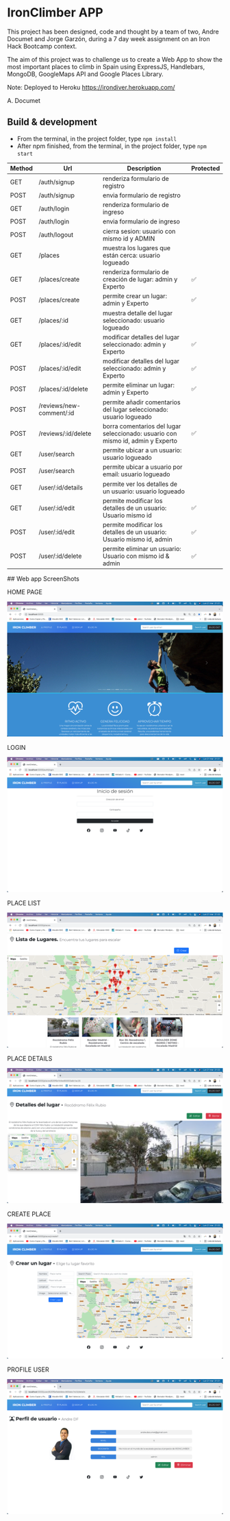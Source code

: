 # IronClimber APP 

This project has been designed, code and thought by a team of two, Andre Documet and Jorge Garzón, during a 7 day week assignment on an Iron Hack Bootcamp context.

The aim of this project was to challenge us to create a Web App to show the most important places to climb in Spain using ExpressJS, Handlebars, MongoDB, GoogleMaps API and Google Places Library. 

Note: Deployed to Heroku https://irondiver.herokuapp.com/

A. Documet

## Build & development 

- From the terminal, in the project folder, type `npm install`
- After npm finished, from the terminal, in the project folder, type `npm start`

| Method | Url | Description | Protected |
| ----------- | ----------- | ----------- | ----------- |
| GET | /auth/signup | renderiza formulario de registro |  |
| POST | /auth/signup | envia formulario de registro |  |
| GET | /auth/login | renderiza formulario de ingreso |  |
| POST | /auth/login | envia formulario de ingreso |  |
| POST | /auth/logout | cierra sesion: usuario con mismo id y ADMIN |  	|
| GET | /places | muestra los lugares que están cerca: usuario logueado  |  |      
| GET | /places/create | renderiza formulario de creación de lugar: admin y Experto | ✅  | 
| POST | /places/create | permite crear un lugar: admin y Experto | ✅   |
| GET | /places/:id | muestra detalle del lugar seleccionado: usuario logueado |   |
| GET | /places/:id/edit | modificar detalles del lugar seleccionado: admin y Experto | 	✅ |
| POST | /places/:id/edit | modificar detalles del lugar seleccionado: admin y Experto | 	✅ |
| POST | /places/:id/delete | permite eliminar un lugar: admin y Experto | 	✅  |
| POST | /reviews/new-comment/:id | permite añadir comentarios del lugar seleccionado: usuario logueado |   |
| POST | /reviews/:id/delete | borra comentarios del lugar seleccionado: usuario con mismo id, admin y Experto | ✅   |
| GET | /user/search | permite ubicar a un usuario: usuario logueado |  |
| POST | /user/search | permite ubicar a usuario por email: usuario logueado |  |
| GET | /user/:id/details | permite ver los detalles de un usuario: usuario logueado |  |
| GET | /user/:id/edit | permite modificar los detalles de un usuario: Usuario mismo id | 	✅ |
| POST | /user/:id/edit | permite modificar los detalles de un usuario: Usuario mismo id, admin | 	✅ |
| POST | /user/:id/delete | permite eliminar un usuario: Usuario con mismo id & admin | ✅ |

## Web app ScreenShots

HOME PAGE

![Alt text](/public/images/screen_home_page.png)

LOGIN

![Alt text](/public/images/screen_login.png)

PLACE LIST

![Alt text](/public/images/screen_place_list.png)

PLACE DETAILS

![Alt text](/public/images/screen_place_details.png)

CREATE PLACE

![Alt text](/public/images/screen_create_place.png)

PROFILE USER

![Alt text](/public/images/screen_profile_user.png)
